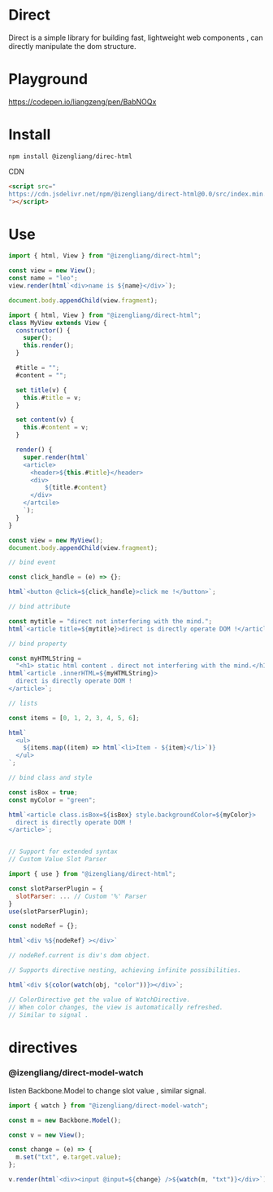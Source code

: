 # Direct

Direct is a simple library for building fast, lightweight web components , can directly manipulate the dom structure.

# Playground

https://codepen.io/liangzeng/pen/BabNOQx

# Install

    npm install @izengliang/direc-html

CDN

```html
<script src="
https://cdn.jsdelivr.net/npm/@izengliang/direct-html@0.0/src/index.min.js
"></script>
```

# Use

```js
import { html, View } from "@izengliang/direct-html";

const view = new View();
const name = "leo";
view.render(html`<div>name is ${name}</div>`);

document.body.appendChild(view.fragment);
```

```js
import { html, View } from "@izengliang/direct-html";
class MyView extends View {
  constructor() {
    super();
    this.render();
  }

  #title = "";
  #content = "";

  set title(v) {
    this.#title = v;
  }

  set content(v) {
    this.#content = v;
  }

  render() {
    super.render(html`
    <article>
      <header>${this.#title}</header>
      <div>
          ${title.#content}
      </div>
    </artcile>
    `);
  }
}

const view = new MyView();
document.body.appendChild(view.fragment);
```

```js
// bind event

const click_handle = (e) => {};

html`<button @click=${click_handle}>click me !</button>`;
```

```js
// bind attribute

const mytitle = "direct not interfering with the mind.";
html`<article title=${mytitle}>direct is directly operate DOM !</article>`;
```

```js
// bind property

const myHTMLString =
  "<h1> static html content . direct not interfering with the mind.</h1>";
html`<article .innerHTML=${myHTMLString}>
  direct is directly operate DOM !
</article>`;
```

```js
// lists

const items = [0, 1, 2, 3, 4, 5, 6];

html`
  <ul>
    ${items.map((item) => html`<li>Item - ${item}</li>`)}
  </ul>
`;
```

```js
// bind class and style

const isBox = true;
const myColor = "green";

html`<article class.isBox=${isBox} style.backgroundColor=${myColor}>
  direct is directly operate DOM !
</article>`;
```

```js

// Support for extended syntax
// Custom Value Slot Parser

import { use } from "@izengliang/direct-html";

const slotParserPlugin = {
  slotParser: ... // Custom '%' Parser
}
use(slotParserPlugin);

const nodeRef = {};

html`<div %${nodeRef} ></div>`

// nodeRef.current is div's dom object.

```

```js
// Supports directive nesting, achieving infinite possibilities.

html`<div ${color(watch(obj, "color"))}></div>`;

// ColorDirective get the value of WatchDirective.
// When color changes, the view is automatically refreshed.
// Similar to signal .
```

# directives

### @izengliang/direct-model-watch

listen Backbone.Model to change slot value , similar signal.

```js
import { watch } from "@izengliang/direct-model-watch";

const m = new Backbone.Model();

const v = new View();

const change = (e) => {
  m.set("txt", e.target.value);
};

v.render(html`<div><input @input=${change} />${watch(m, "txt")}</div>`);

```
